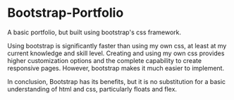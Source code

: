 # Bootstrap-Portfolio

A basic portfolio, but built using bootstrap's css framework.

Using bootstrap is significantly faster than using my own css, at least at my current knowledge and skill level. Creating and using my own css provides higher customization options and the complete capability to create responsive pages.  However, bootstrap makes it much easier to implement.

In conclusion, Bootstrap has its benefits, but it is no substitution for a basic understanding of html and css, particularly floats and flex.

